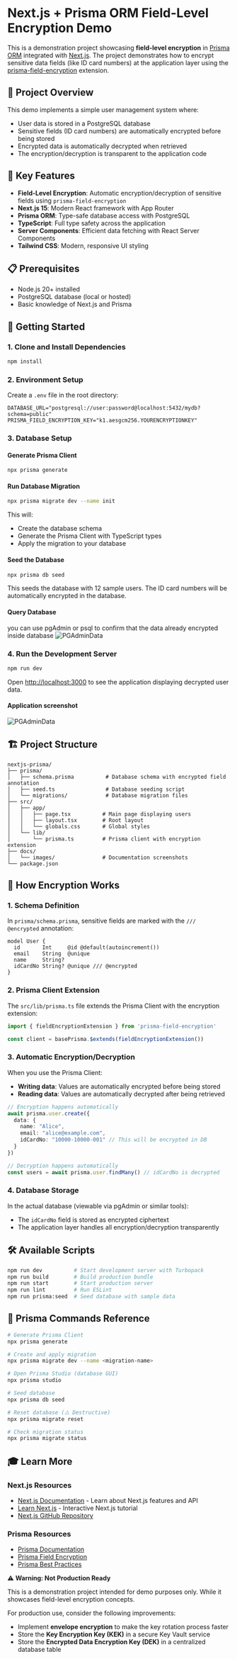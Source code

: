 # Next.js + Prisma ORM Field-Level Encryption Demo

This is a demonstration project showcasing **field-level encryption** in [Prisma ORM](https://www.prisma.io/) integrated with [Next.js](https://nextjs.org). The project demonstrates how to encrypt sensitive data fields (like ID card numbers) at the application layer using the [prisma-field-encryption](https://github.com/47ng/prisma-field-encryption) extension.

## 🎯 Project Overview

This demo implements a simple user management system where:
- User data is stored in a PostgreSQL database
- Sensitive fields (ID card numbers) are automatically encrypted before being stored
- Encrypted data is automatically decrypted when retrieved
- The encryption/decryption is transparent to the application code

## 🔑 Key Features

- **Field-Level Encryption**: Automatic encryption/decryption of sensitive fields using `prisma-field-encryption`
- **Next.js 15**: Modern React framework with App Router
- **Prisma ORM**: Type-safe database access with PostgreSQL
- **TypeScript**: Full type safety across the application
- **Server Components**: Efficient data fetching with React Server Components
- **Tailwind CSS**: Modern, responsive UI styling

## 📋 Prerequisites

- Node.js 20+ installed
- PostgreSQL database (local or hosted)
- Basic knowledge of Next.js and Prisma

## 🚀 Getting Started

### 1. Clone and Install Dependencies

```bash
npm install
```

### 2. Environment Setup

Create a `.env` file in the root directory:

```env
DATABASE_URL="postgresql://user:password@localhost:5432/mydb?schema=public"
PRISMA_FIELD_ENCRYPTION_KEY="k1.aesgcm256.YOURENCRYPTIONKEY"
```

### 3. Database Setup

#### Generate Prisma Client
```bash
npx prisma generate
```

#### Run Database Migration
```bash
npx prisma migrate dev --name init
```

This will:
- Create the database schema
- Generate the Prisma Client with TypeScript types
- Apply the migration to your database

#### Seed the Database
```bash
npx prisma db seed
```

This seeds the database with 12 sample users. The ID card numbers will be automatically encrypted in the database.

#### Query Database
you can use pgAdmin or psql to confirm that the data already encrypted inside database
![PGAdminData](docs/images/pgadmin_data_encrypted.png)

### 4. Run the Development Server

```bash
npm run dev
```

Open [http://localhost:3000](http://localhost:3000) to see the application displaying decrypted user data.

#### Application screenshot
![PGAdminData](docs/images/data_decrypted_on_nextjs.png)


## 🏗️ Project Structure

```
nextjs-prisma/
├── prisma/
│   ├── schema.prisma          # Database schema with encrypted field annotation
│   ├── seed.ts                # Database seeding script
│   └── migrations/            # Database migration files
├── src/
│   ├── app/
│   │   ├── page.tsx          # Main page displaying users
│   │   ├── layout.tsx        # Root layout
│   │   └── globals.css       # Global styles
│   └── lib/
│       └── prisma.ts         # Prisma client with encryption extension
├── docs/
│   └── images/               # Documentation screenshots
└── package.json
```

## 🔐 How Encryption Works

### 1. Schema Definition

In `prisma/schema.prisma`, sensitive fields are marked with the `/// @encrypted` annotation:

```prisma
model User {
  id       Int     @id @default(autoincrement())
  email    String  @unique
  name     String?
  idCardNo String? @unique /// @encrypted
}
```

### 2. Prisma Client Extension

The `src/lib/prisma.ts` file extends the Prisma Client with the encryption extension:

```typescript
import { fieldEncryptionExtension } from 'prisma-field-encryption'

const client = basePrisma.$extends(fieldEncryptionExtension())
```

### 3. Automatic Encryption/Decryption

When you use the Prisma Client:
- **Writing data**: Values are automatically encrypted before being stored
- **Reading data**: Values are automatically decrypted after being retrieved

```typescript
// Encryption happens automatically
await prisma.user.create({
  data: {
    name: "Alice",
    email: "alice@example.com",
    idCardNo: "10000-10000-001" // This will be encrypted in DB
  }
})

// Decryption happens automatically
const users = await prisma.user.findMany() // idCardNo is decrypted
```

### 4. Database Storage

In the actual database (viewable via pgAdmin or similar tools):
- The `idCardNo` field is stored as encrypted ciphertext
- The application layer handles all encryption/decryption transparently

## 🛠️ Available Scripts

```bash
npm run dev          # Start development server with Turbopack
npm run build        # Build production bundle
npm run start        # Start production server
npm run lint         # Run ESLint
npm run prisma:seed  # Seed database with sample data
```

## 📖 Prisma Commands Reference

```bash
# Generate Prisma Client
npx prisma generate

# Create and apply migration
npx prisma migrate dev --name <migration-name>

# Open Prisma Studio (database GUI)
npx prisma studio

# Seed database
npx prisma db seed

# Reset database (⚠️ Destructive)
npx prisma migrate reset

# Check migration status
npx prisma migrate status
```

## 🎓 Learn More

### Next.js Resources
- [Next.js Documentation](https://nextjs.org/docs) - Learn about Next.js features and API
- [Learn Next.js](https://nextjs.org/learn) - Interactive Next.js tutorial
- [Next.js GitHub Repository](https://github.com/vercel/next.js)

### Prisma Resources
- [Prisma Documentation](https://www.prisma.io/docs)
- [Prisma Field Encryption](https://github.com/47ng/prisma-field-encryption)
- [Prisma Best Practices](https://www.prisma.io/docs/guides/performance-and-optimization)

⚠️ **Warning: Not Production Ready**

This is a demonstration project intended for demo purposes only. While it showcases field-level encryption concepts.

For production use, consider the following improvements:
- Implement **envelope encryption** to make the key rotation process faster
- Store the **Key Encryption Key (KEK)** in a secure Key Vault service
- Store the **Encrypted Data Encryption Key (DEK)** in a centralized database table